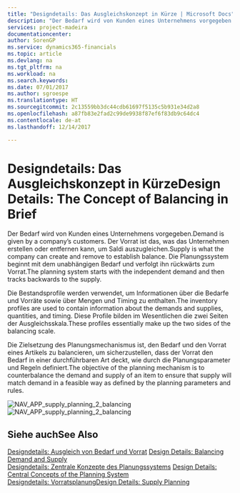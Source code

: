 ```yaml
---
title: "Designdetails: Das Ausgleichskonzept in Kürze | Microsoft Docs"
description: "Der Bedarf wird von Kunden eines Unternehmens vorgegeben. Der Vorrat ist das, was das Unternehmen erstellen oder entfernen kann, um Saldi auszugleichen. Die Planungssystem beginnt mit dem unabhängigen Bedarf und verfolgt ihn rückwärts zum Vorrat."
services: project-madeira
documentationcenter: 
author: SorenGP
ms.service: dynamics365-financials
ms.topic: article
ms.devlang: na
ms.tgt_pltfrm: na
ms.workload: na
ms.search.keywords: 
ms.date: 07/01/2017
ms.author: sgroespe
ms.translationtype: HT
ms.sourcegitcommit: 2c13559bb3dc44cdb61697f5135c5b931e34d2a8
ms.openlocfilehash: a87fb83e2fad2c99de9938f87ef6f83db9c64dc4
ms.contentlocale: de-at
ms.lasthandoff: 12/14/2017

---
```

# <a name="design-details-the-concept-of-balancing-in-brief"></a><span data-ttu-id="c64e5-105">Designdetails: Das Ausgleichskonzept in Kürze</span><span class="sxs-lookup"><span data-stu-id="c64e5-105">Design Details: The Concept of Balancing in Brief</span></span>
<span data-ttu-id="c64e5-106">Der Bedarf wird von Kunden eines Unternehmens vorgegeben.</span><span class="sxs-lookup"><span data-stu-id="c64e5-106">Demand is given by a company’s customers.</span></span> <span data-ttu-id="c64e5-107">Der Vorrat ist das, was das Unternehmen erstellen oder entfernen kann, um Saldi auszugleichen.</span><span class="sxs-lookup"><span data-stu-id="c64e5-107">Supply is what the company can create and remove to establish balance.</span></span> <span data-ttu-id="c64e5-108">Die Planungssystem beginnt mit dem unabhängigen Bedarf und verfolgt ihn rückwärts zum Vorrat.</span><span class="sxs-lookup"><span data-stu-id="c64e5-108">The planning system starts with the independent demand and then tracks backwards to the supply.</span></span>  
  
 <span data-ttu-id="c64e5-109">Die Bestandsprofile werden verwendet, um Informationen über die Bedarfe und Vorräte sowie über Mengen und Timing zu enthalten.</span><span class="sxs-lookup"><span data-stu-id="c64e5-109">The inventory profiles are used to contain information about the demands and supplies, quantities, and timing.</span></span> <span data-ttu-id="c64e5-110">Diese Profile bilden im Wesentlichen die zwei Seiten der Ausgleichsskala.</span><span class="sxs-lookup"><span data-stu-id="c64e5-110">These profiles essentially make up the two sides of the balancing scale.</span></span>  
  
 <span data-ttu-id="c64e5-111">Die Zielsetzung des Planungsmechanismus ist, den Bedarf und den Vorrat eines Artikels zu balancieren, um sicherzustellen, dass der Vorrat den Bedarf in einer durchführbaren Art deckt, wie durch die Planungsparameter und Regeln definiert.</span><span class="sxs-lookup"><span data-stu-id="c64e5-111">The objective of the planning mechanism is to counterbalance the demand and supply of an item to ensure that supply will match demand in a feasible way as defined by the planning parameters and rules.</span></span>  
  
 <span data-ttu-id="c64e5-112">![](media/nav_app_supply_planning_2_balancing.png "NAV_APP_supply_planning_2_balancing")</span><span class="sxs-lookup"><span data-stu-id="c64e5-112">![](media/nav_app_supply_planning_2_balancing.png "NAV_APP_supply_planning_2_balancing")</span></span>  
  
## <a name="see-also"></a><span data-ttu-id="c64e5-113">Siehe auch</span><span class="sxs-lookup"><span data-stu-id="c64e5-113">See Also</span></span>  
 <span data-ttu-id="c64e5-114">[Designdetails: Ausgleich von Bedarf und Vorrat](design-details-balancing-demand-and-supply.md) </span><span class="sxs-lookup"><span data-stu-id="c64e5-114">[Design Details: Balancing Demand and Supply](design-details-balancing-demand-and-supply.md) </span></span>  
 <span data-ttu-id="c64e5-115">[Designdetails: Zentrale Konzepte des Planungssystems](design-details-central-concepts-of-the-planning-system.md) </span><span class="sxs-lookup"><span data-stu-id="c64e5-115">[Design Details: Central Concepts of the Planning System](design-details-central-concepts-of-the-planning-system.md) </span></span>  
 [<span data-ttu-id="c64e5-116">Designdetails: Vorratsplanung</span><span class="sxs-lookup"><span data-stu-id="c64e5-116">Design Details: Supply Planning</span></span>](design-details-supply-planning.md)

